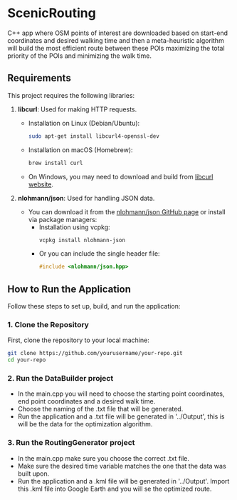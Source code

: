 # ScenicRouting
C++ app where OSM points of interest are downloaded based on start-end coordinates and desired walking time and then a meta-heuristic algorithm will build the most efficient route between these POIs maximizing the total priority of the POIs and minimizing the walk time. 

## Requirements

This project requires the following libraries:

1. **libcurl**: Used for making HTTP requests.
   - Installation on Linux (Debian/Ubuntu):
     ```bash
     sudo apt-get install libcurl4-openssl-dev
     ```
   - Installation on macOS (Homebrew):
     ```bash
     brew install curl
     ```
   - On Windows, you may need to download and build from [libcurl website](https://curl.se/libcurl/).

2. **nlohmann/json**: Used for handling JSON data.
   - You can download it from the [nlohmann/json GitHub page](https://github.com/nlohmann/json) or install via package managers:
     - Installation using vcpkg:
       ```bash
       vcpkg install nlohmann-json
       ```
     - Or you can include the single header file:
       ```cpp
       #include <nlohmann/json.hpp>
       ```
## How to Run the Application

Follow these steps to set up, build, and run the application:

### 1. **Clone the Repository**
   First, clone the repository to your local machine:
   ```bash
   git clone https://github.com/yourusername/your-repo.git
   cd your-repo
   ```

### 2. **Run the DataBuilder project**
   - In the main.cpp you will need to choose the starting point coordinates, end point coordinates and a desired walk time.
   - Choose the naming of the .txt file that will be generated.
   - Run the application and a .txt file will be generated in '../Output', this is will be the data for the optimization algorithm.

### 3. **Run the RoutingGenerator project**
   - In the main.cpp make sure you choose the correct .txt file.
   - Make sure the desired time variable matches the one that the data was built upon.
   - Run the application and a .kml file will be generated in '../Output'.
   Import this .kml file into Google Earth and you will se the optimized route.
   
   
